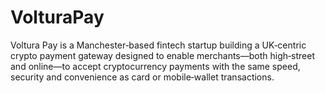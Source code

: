 # VolturaPay
Voltura Pay is a Manchester‑based fintech startup building a UK‑centric crypto payment gateway designed to enable merchants—both high‑street and online—to accept cryptocurrency payments with the same speed, security and convenience as card or mobile‑wallet transactions. 
